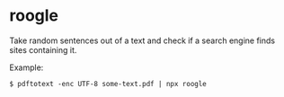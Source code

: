 # roogle

Take random sentences out of a text and check if a search engine finds sites containing it.

Example:

```
$ pdftotext -enc UTF-8 some-text.pdf | npx roogle
```

